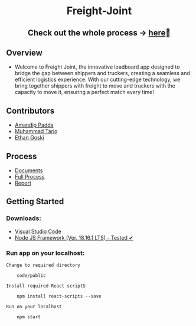 <div align = "center"> 

# Freight-Joint

</div>
<div align = "center">

## Check out the whole process -> [here](https://binaryqubit.github.io/Freight-Joint/githubPages/index.html)🚚

</div>

## Overview
- Welcome to Freight Joint, the innovative loadboard app designed to bridge the gap between shippers and truckers, creating a seamless and efficient logistics experience. With our cutting-edge technology, we bring together shippers with freight to move and truckers with the capacity to move it, ensuring a perfect match every time!


## Contributors
- [Amandip Padda](https://github.com/BinaryQuBit)
- [Muhammad Tariq](https://github.com/muhammadt1)
- [Ethan Goski](https://github.com/EthanGoski)

## Process
* [Documents](https://github.com/BinaryQuBit/Freight-Joint/tree/main/Documents)
* [Full Process](https://binaryqubit.github.io/Freight-Joint/githubPages/index.html)
* [Report](https://github.com/BinaryQuBit/Freight-Joint/blob/main/REPORT.MD)


## Getting Started

### Downloads:
- [Visual Studio Code](https://code.visualstudio.com/download)
- [Node JS Framework (Ver. 18.16.1 LTS) - Tested ✔](https://code.visualstudio.com/download)

### Run app on your localhost:


`Change to required directory`

        code/public

`Install required React scriptS`

        npm install react-scripts --save

`Run on your localhost`

        npm start
